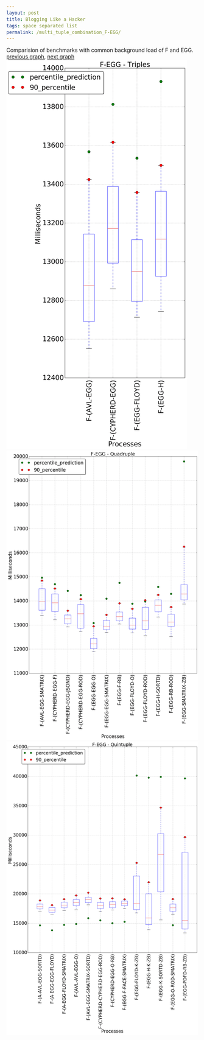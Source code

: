 ```yaml
---
layout: post
title: Blogging Like a Hacker
tags: space separated list
permalink: /multi_tuple_combination_F-EGG/
---
```


Comparision of benchmarks with common background load of F and EGG.
[previous graph](../multi_tuple_combination_F-CYPHERD/), [next graph](../multi_tuple_combination_F-FACE/)
![graph figure](./images/triple/F/F-EGG_box.png)![graph figure](./images/quadruple/F/F-EGG_box.png)![graph figure](./images/quintuple/F/F-EGG_box.png)